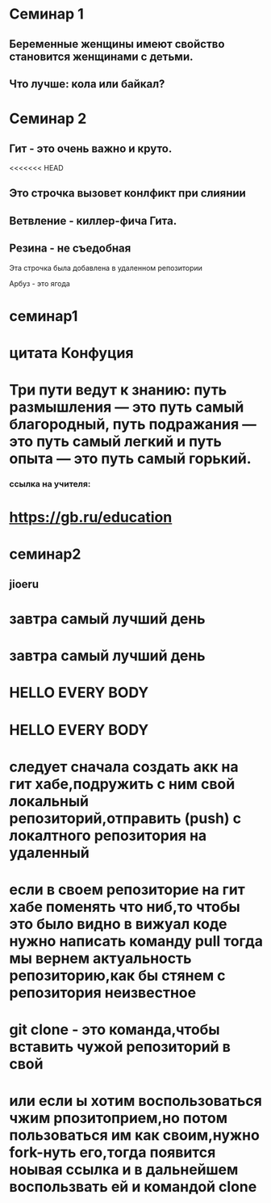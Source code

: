 # Семинар 1 

## Беременные женщины имеют свойство становится женщинами с детьми. 
## Что лучше: кола или байкал?

# Семинар 2

## Гит - это очень важно и круто.
<<<<<<< HEAD

## Это строчка вызовет конлфикт при слиянии 

## Ветвление - киллер-фича Гита. 
## Резина - не съедобная 


Эта строчка была добавлена в удаленном репозитории 

Арбуз - это ягода

# семинар1
# **цитата Конфуция**
# Три пути ведут к знанию: путь размышления — это путь самый благородный, путь подражания — это путь самый легкий и путь опыта — это путь самый горький.
### ссылка на учителя:
# https://gb.ru/education


# семинар2

## jioeru
# завтра самый лучший день
# завтра самый лучший день
# HELLO EVERY BODY
# HELLO EVERY BODY
# следует сначала создать акк на гит хабе,подружить с ним свой локальный репозиторий,отправить (push) с  локалтного репозитория на удаленный
# если в своем репозиторие на гит хабе поменять что ниб,то чтобы это было видно в вижуал коде нужно написать команду pull тогда мы вернем актуальность репозиторию,как бы стянем с репозитория неизвестное 
# git clone - это команда,чтобы вставить чужой репозиторий в свой
# или если ы хотим воспользоваться чжим рпозитоприем,но потом пользоваться им  как своим,нужно fork-нуть его,тогда появится ноывая ссылка и в дальнейшем воспользвать ей и командой clone
